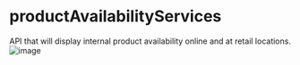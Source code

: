 # productAvailabilityServices
API that will display internal product availability online and at retail locations.
![image](https://user-images.githubusercontent.com/109999722/181414057-63669b0d-3fa2-4441-b604-22ed4ea94b5c.png)
